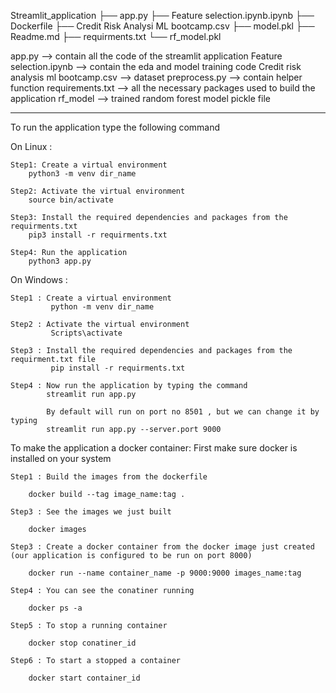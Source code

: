 
Streamlit_application
├── app.py
├── Feature selection.ipynb.ipynb
├── Dockerfile
├── Credit Risk Analysi ML bootcamp.csv
├── model.pkl
├── Readme.md
├── requirments.txt
└── rf_model.pkl


app.py --> contain all the code of the streamlit application
Feature selection.ipynb --> contain the eda and model training code 
Credit risk analysis ml bootcamp.csv --> dataset 
preprocess.py --> contain helper function 
requirements.txt --> all the necessary packages used to build the application
rf_model --> trained random forest model pickle file 


-----------------------------------------------------------------------
To run the application type the following command 

On Linux :

	Step1: Create a virtual environment 
		python3 -m venv dir_name 
	
	Step2: Activate the virtual environment
		source bin/activate
	
	Step3: Install the required dependencies and packages from the requirments.txt
		pip3 install -r requirments.txt
	
	Step4: Run the application
		python3 app.py


On Windows :
	
	Step1 : Create a virtual environment 
			 python -m venv dir_name
	
	Step2 : Activate the virtual environment
			 Scripts\activate 
	
	Step3 : Install the required dependencies and packages from the requirment.txt file
			 pip install -r requirments.txt
	
	Step4 : Now run the application by typing the command 
			streamlit run app.py 

			By default will run on port no 8501 , but we can change it by typing
			streamlit run app.py --server.port 9000
	

To make the application a docker container:
	First make sure docker is installed on your system

	Step1 : Build the images from the dockerfile 
	
		docker build --tag image_name:tag .

	Step3 : See the images we just built 
		
		docker images
	
	Step3 : Create a docker container from the docker image just created (our application is configured to be run on port 8000) 
		
		docker run --name container_name -p 9000:9000 images_name:tag
	
	Step4 : You can see the conatiner running 
		
		docker ps -a
	
	Step5 : To stop a running container 
		
		docker stop conatiner_id 
		
	Step6 : To start a stopped a container 
		
		docker start container_id
	
	
		
